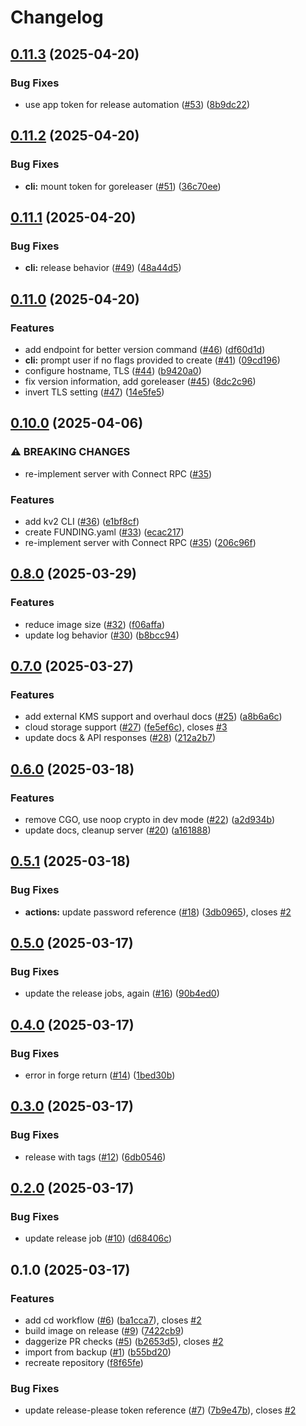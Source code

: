 # Changelog

## [0.11.3](https://github.com/hugginsio/kv2/compare/v0.11.2...v0.11.3) (2025-04-20)


### Bug Fixes

* use app token for release automation ([#53](https://github.com/hugginsio/kv2/issues/53)) ([8b9dc22](https://github.com/hugginsio/kv2/commit/8b9dc22010107aed0644740e19e147c2205de448))

## [0.11.2](https://github.com/hugginsio/kv2/compare/v0.11.1...v0.11.2) (2025-04-20)


### Bug Fixes

* **cli:** mount token for goreleaser ([#51](https://github.com/hugginsio/kv2/issues/51)) ([36c70ee](https://github.com/hugginsio/kv2/commit/36c70eefb23ff48876b1de4a67d270284051df0c))

## [0.11.1](https://github.com/hugginsio/kv2/compare/v0.11.0...v0.11.1) (2025-04-20)


### Bug Fixes

* **cli:** release behavior ([#49](https://github.com/hugginsio/kv2/issues/49)) ([48a44d5](https://github.com/hugginsio/kv2/commit/48a44d5b1090dfde70eb3209ca118b5298bde0af))

## [0.11.0](https://github.com/hugginsio/kv2/compare/v0.10.0...v0.11.0) (2025-04-20)


### Features

* add endpoint for better version command ([#46](https://github.com/hugginsio/kv2/issues/46)) ([df60d1d](https://github.com/hugginsio/kv2/commit/df60d1d65e894bc52551bcd697169ebb0910ffd1))
* **cli:** prompt user if no flags provided to create ([#41](https://github.com/hugginsio/kv2/issues/41)) ([09cd196](https://github.com/hugginsio/kv2/commit/09cd196310fe6901ff81dc4c9d579d91c8711723))
* configure hostname, TLS ([#44](https://github.com/hugginsio/kv2/issues/44)) ([b9420a0](https://github.com/hugginsio/kv2/commit/b9420a0104674257d7221545581b109276f261e4))
* fix version information, add goreleaser ([#45](https://github.com/hugginsio/kv2/issues/45)) ([8dc2c96](https://github.com/hugginsio/kv2/commit/8dc2c968fed48719976f53cafc0c9ecf99ab0ab7))
* invert TLS setting ([#47](https://github.com/hugginsio/kv2/issues/47)) ([14e5fe5](https://github.com/hugginsio/kv2/commit/14e5fe5ef0b73ced76e1179cd520141e3323b223))

## [0.10.0](https://github.com/hugginsio/kv2/compare/v0.8.0...v0.10.0) (2025-04-06)


### ⚠ BREAKING CHANGES

* re-implement server with Connect RPC ([#35](https://github.com/hugginsio/kv2/issues/35))

### Features

* add kv2 CLI ([#36](https://github.com/hugginsio/kv2/issues/36)) ([e1bf8cf](https://github.com/hugginsio/kv2/commit/e1bf8cfec04458dfce2c5262e07612922dba5ea2))
* create FUNDING.yaml ([#33](https://github.com/hugginsio/kv2/issues/33)) ([ecac217](https://github.com/hugginsio/kv2/commit/ecac21702bd5dded43c3cab7cda91cdfdaeff428))
* re-implement server with Connect RPC ([#35](https://github.com/hugginsio/kv2/issues/35)) ([206c96f](https://github.com/hugginsio/kv2/commit/206c96fc84e27958e93e2aeba9de89e5718f3dc1))

## [0.8.0](https://github.com/hugginsio/kv2/compare/v0.7.0...v0.8.0) (2025-03-29)


### Features

* reduce image size ([#32](https://github.com/hugginsio/kv2/issues/32)) ([f06affa](https://github.com/hugginsio/kv2/commit/f06affa48ff4afddc6a761f1d63cae59ab79e001))
* update log behavior ([#30](https://github.com/hugginsio/kv2/issues/30)) ([b8bcc94](https://github.com/hugginsio/kv2/commit/b8bcc94467cfccc2d9643b8d782c732c80a79016))

## [0.7.0](https://github.com/hugginsio/kv2/compare/v0.6.0...v0.7.0) (2025-03-27)


### Features

* add external KMS support and overhaul docs ([#25](https://github.com/hugginsio/kv2/issues/25)) ([a8b6a6c](https://github.com/hugginsio/kv2/commit/a8b6a6ccaf4247963ff5678a29166759e69df116))
* cloud storage support ([#27](https://github.com/hugginsio/kv2/issues/27)) ([fe5ef6c](https://github.com/hugginsio/kv2/commit/fe5ef6cd80ca38b841251fdfe4587f228982d6b1)), closes [#3](https://github.com/hugginsio/kv2/issues/3)
* update docs & API responses ([#28](https://github.com/hugginsio/kv2/issues/28)) ([212a2b7](https://github.com/hugginsio/kv2/commit/212a2b70ccae506c85d98cd079a4e0709c43e95e))

## [0.6.0](https://github.com/hugginsio/kv2/compare/v0.5.1...v0.6.0) (2025-03-18)


### Features

* remove CGO, use noop crypto in dev mode ([#22](https://github.com/hugginsio/kv2/issues/22)) ([a2d934b](https://github.com/hugginsio/kv2/commit/a2d934b1ffe6279c0d226ce8bea382e7acb7ea38))
* update docs, cleanup server ([#20](https://github.com/hugginsio/kv2/issues/20)) ([a161888](https://github.com/hugginsio/kv2/commit/a16188896091a8680e7c78eff4d0e6a15b53f522))

## [0.5.1](https://github.com/hugginsio/kv2/compare/v0.5.0...v0.5.1) (2025-03-18)


### Bug Fixes

* **actions:** update password reference ([#18](https://github.com/hugginsio/kv2/issues/18)) ([3db0965](https://github.com/hugginsio/kv2/commit/3db0965d9a4556fe3c19ebe395539cd991766b15)), closes [#2](https://github.com/hugginsio/kv2/issues/2)

## [0.5.0](https://github.com/hugginsio/kv2/compare/v0.4.0...v0.5.0) (2025-03-17)


### Bug Fixes

* update the release jobs, again ([#16](https://github.com/hugginsio/kv2/issues/16)) ([90b4ed0](https://github.com/hugginsio/kv2/commit/90b4ed03cc3ef73c7bd71f207a3b3f8c0c4249c3))

## [0.4.0](https://github.com/hugginsio/kv2/compare/v0.3.0...v0.4.0) (2025-03-17)


### Bug Fixes

* error in forge return ([#14](https://github.com/hugginsio/kv2/issues/14)) ([1bed30b](https://github.com/hugginsio/kv2/commit/1bed30b04eec0eb85cd4f29c6f202de870c2029a))

## [0.3.0](https://github.com/hugginsio/kv2/compare/v0.2.0...v0.3.0) (2025-03-17)


### Bug Fixes

* release with tags ([#12](https://github.com/hugginsio/kv2/issues/12)) ([6db0546](https://github.com/hugginsio/kv2/commit/6db05468112a93a2f639ebdb4e4a9ab29657a8e1))

## [0.2.0](https://github.com/hugginsio/kv2/compare/v0.1.0...v0.2.0) (2025-03-17)


### Bug Fixes

* update release job ([#10](https://github.com/hugginsio/kv2/issues/10)) ([d68406c](https://github.com/hugginsio/kv2/commit/d68406c4b4b3db1ffeb38270e43aa065290f010a))

## 0.1.0 (2025-03-17)


### Features

* add cd workflow ([#6](https://github.com/hugginsio/kv2/issues/6)) ([ba1cca7](https://github.com/hugginsio/kv2/commit/ba1cca7ec98ad506fad7bc575e70cd459f0d4a60)), closes [#2](https://github.com/hugginsio/kv2/issues/2)
* build image on release ([#9](https://github.com/hugginsio/kv2/issues/9)) ([7422cb9](https://github.com/hugginsio/kv2/commit/7422cb9ba6ed7dca2f13632441bc28802c983a85))
* daggerize PR checks ([#5](https://github.com/hugginsio/kv2/issues/5)) ([b2653d5](https://github.com/hugginsio/kv2/commit/b2653d5c6d3b70b127526fe7a6016450cb1e3809)), closes [#2](https://github.com/hugginsio/kv2/issues/2)
* import from backup ([#1](https://github.com/hugginsio/kv2/issues/1)) ([b55bd20](https://github.com/hugginsio/kv2/commit/b55bd208c2e4e229d5622bc5aaef33bcb12f23fd))
* recreate repository ([f8f65fe](https://github.com/hugginsio/kv2/commit/f8f65fef7bd0fc57d4ce1297f319ff48ab67c83c))


### Bug Fixes

* update release-please token reference ([#7](https://github.com/hugginsio/kv2/issues/7)) ([7b9e47b](https://github.com/hugginsio/kv2/commit/7b9e47b83edb0970c819479dcd2222549a0c89c6)), closes [#2](https://github.com/hugginsio/kv2/issues/2)

